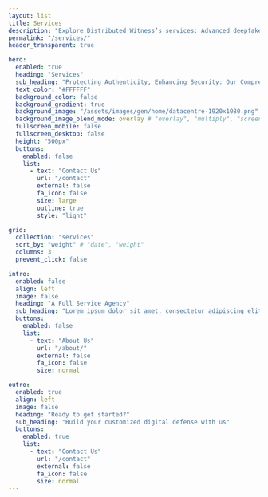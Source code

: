 ```yaml
---
layout: list
title: Services
description: "Explore Distributed Witness’s services: Advanced deepfake detection software and expert consulting to safeguard your digital content and enhance security"
permalink: "/services/"
header_transparent: true

hero:
  enabled: true
  heading: "Services"
  sub_heading: "Protecting Authenticity, Enhancing Security: Our Comprehensive Services"
  text_color: "#FFFFFF"
  background_color: false
  background_gradient: true
  background_image: "/assets/images/gen/home/datacentre-1920x1080.png"
  background_image_blend_mode: overlay # "overlay", "multiply", "screen"
  fullscreen_mobile: false
  fullscreen_desktop: false
  height: "500px"
  buttons:
    enabled: false
    list:
      - text: "Contact Us"
        url: "/contact"
        external: false
        fa_icon: false
        size: large
        outline: true
        style: "light"

grid:
  collection: "services"
  sort_by: "weight" # "date", "weight"
  columns: 3
  prevent_click: false

intro:
  enabled: false
  align: left
  image: false
  heading: "A Full Service Agency"
  sub_heading: "Lorem ipsum dolor sit amet, consectetur adipiscing elit. Ut eget sapien in elit semper accumsan. Pellentesque accumsan ut tortor eu varius. Sed id tincidunt massa, ut egestas orci."
  buttons:
    enabled: false
    list:
      - text: "About Us"
        url: "/about/"
        external: false
        fa_icon: false
        size: normal

outro:
  enabled: true
  align: left
  image: false
  heading: "Ready to get started?"
  sub_heading: "Build your customized digital defense with us"
  buttons:
    enabled: true
    list:
      - text: "Contact Us"
        url: "/contact"
        external: false
        fa_icon: false
        size: normal
---
```

